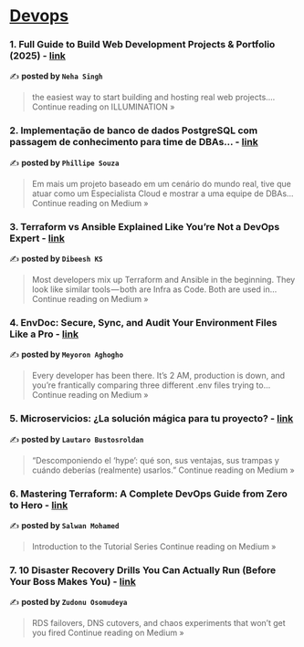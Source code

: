 
<h1><a href=https://medium.com/tag/devops/recommended target="_blank" rel="noopener noreferrer">Devops</a></h1>
<h3>1. Full Guide to Build Web Development Projects & Portfolio (2025)  - <a href="https://medium.com/illumination/full-guide-to-build-web-development-projects-portfolio-2025-f57c6c9cd267?source=rss------devops-5" target="_blank" rel="noopener noreferrer">link</a></h3>

✍️ **posted by `Neha Singh`**

<blockquote>the easiest way to start building and hosting real web projects….
Continue reading on ILLUMINATION »</blockquote>

<h3>2. Implementação de banco de dados PostgreSQL com passagem de conhecimento para time de DBAs… - <a href="https://medium.com/@phillrsouza/implementa%C3%A7%C3%A3o-de-banco-de-dados-postgresql-com-passagem-de-conhecimento-para-time-de-dbas-83497b431ddf?source=rss------devops-5" target="_blank" rel="noopener noreferrer">link</a></h3>

✍️ **posted by `Phillipe Souza`**

<blockquote>Em mais um projeto baseado em um cenário do mundo real, tive que atuar como um Especialista Cloud e mostrar a uma equipe de DBAs…
Continue reading on Medium »</blockquote>

<h3>3. Terraform vs Ansible Explained Like You’re Not a DevOps Expert - <a href="https://dibishks.medium.com/terraform-vs-ansible-explained-like-youre-not-a-devops-expert-0410864fbcc7?source=rss------devops-5" target="_blank" rel="noopener noreferrer">link</a></h3>

✍️ **posted by `Dibeesh KS`**

<blockquote>Most developers mix up Terraform and Ansible in the beginning. They look like similar tools — both are Infra as Code. Both are used in…
Continue reading on Medium »</blockquote>

<h3>4. EnvDoc: Secure, Sync, and Audit Your Environment Files Like a Pro - <a href="https://youngmayor.medium.com/envdoc-secure-sync-and-audit-your-environment-files-like-a-pro-36e5788a2486?source=rss------devops-5" target="_blank" rel="noopener noreferrer">link</a></h3>

✍️ **posted by `Meyoron Aghogho`**

<blockquote>Every developer has been there. It’s 2 AM, production is down, and you’re frantically comparing three different .env files trying to…
Continue reading on Medium »</blockquote>

<h3>5. Microservicios: ¿La solución mágica para tu proyecto? - <a href="https://medium.com/@lautaro.bustosroldan/microservicios-la-soluci%C3%B3n-m%C3%A1gica-para-tu-proyecto-58fba6af5978?source=rss------devops-5" target="_blank" rel="noopener noreferrer">link</a></h3>

✍️ **posted by `Lautaro Bustosroldan`**

<blockquote>“Descomponiendo el ‘hype’: qué son, sus ventajas, sus trampas y cuándo deberías (realmente) usarlos.”
Continue reading on Medium »</blockquote>

<h3>6. Mastering Terraform: A Complete DevOps Guide from Zero to Hero - <a href="https://medium.com/@salwan.mohamed/mastering-terraform-a-complete-devops-guide-from-zero-to-hero-c227ff64a04c?source=rss------devops-5" target="_blank" rel="noopener noreferrer">link</a></h3>

✍️ **posted by `Salwan Mohamed`**

<blockquote>Introduction to the Tutorial Series
Continue reading on Medium »</blockquote>

<h3>7. 10 Disaster Recovery Drills You Can Actually Run (Before Your Boss Makes You) - <a href="https://medium.com/@osomudeyazudonu/10-disaster-recovery-drills-you-can-actually-run-before-your-boss-makes-you-7f2af199b1b7?source=rss------devops-5" target="_blank" rel="noopener noreferrer">link</a></h3>

✍️ **posted by `Zudonu Osomudeya`**

<blockquote>RDS failovers, DNS cutovers, and chaos experiments that won’t get you fired
Continue reading on Medium »</blockquote>

